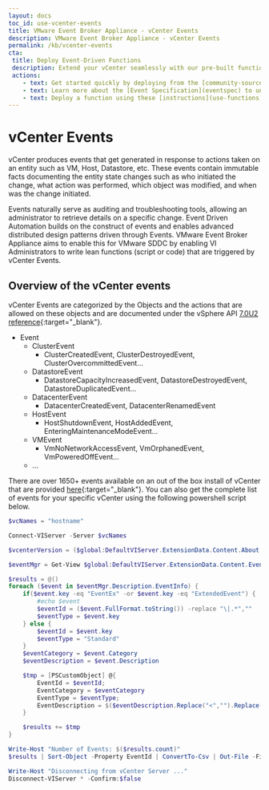 ```yaml
---
layout: docs
toc_id: use-vcenter-events
title: VMware Event Broker Appliance - vCenter Events
description: VMware Event Broker Appliance - vCenter Events
permalink: /kb/vcenter-events
cta:
 title: Deploy Event-Driven Functions
 description: Extend your vCenter seamlessly with our pre-built functions
 actions:
    - text: Get started quickly by deploying from the [community-sourced, pre-built functions](/examples)
    - text: Learn more about the [Event Specification](eventspec) to understand how the events are sent to the Functions
    - text: Deploy a function using these [instructions](use-functions) and learn how to [write your own function](contribute-functions).
---
```


# vCenter Events

vCenter produces events that get generated in response to actions taken on an entity such as VM, Host, Datastore, etc. These events contain immutable facts documenting the entity state changes such as who initiated the change, what action was performed, which object was modified, and when was the change initiated. 

Events naturally serve as auditing and troubleshooting tools, allowing an administrator to retrieve details on a specific change. Event Driven Automation builds on the construct of events and enables advanced distributed design patterns driven through Events. VMware Event Broker Appliance aims to enable this for VMware SDDC by enabling VI Administrators to write lean functions (script or code) that are triggered by vCenter Events.

## Overview of the vCenter events

vCenter Events are categorized by the Objects and the actions that are allowed on these objects and are documented under the vSphere API [7.0U2 reference](https://vdc-download.vmware.com/vmwb-repository/dcr-public/8946c1b6-2861-4c12-a45f-f14ae0d3b1b9/a5b8094c-c222-4307-9399-3b606a04af55/vim.event.Event.html){:target="_blank"}.

* Event
  * ClusterEvent
    * ClusterCreatedEvent, ClusterDestroyedEvent, ClusterOvercommittedEvent...
  * DatastoreEvent
    * DatastoreCapacityIncreasedEvent, DatastoreDestroyedEvent, DatastoreDuplicatedEvent... 
  * DatacenterEvent
    * DatacenterCreatedEvent, DatacenterRenamedEvent
  * HostEvent
    * HostShutdownEvent, HostAddedEvent, EnteringMaintenanceModeEvent...
  * VMEvent
    * VmNoNetworkAccessEvent, VmOrphanedEvent, VmPoweredOffEvent...
  * ...

There are over 1650+ events available on an out of the box install of vCenter that are provided [here](https://github.com/lamw/vcenter-event-mapping/){:target="_blank"}. You can also get the complete list of events for your specific vCenter using the following powershell script below.

```powershell
$vcNames = "hostname"

Connect-VIServer -Server $vcNames

$vcenterVersion = ($global:DefaultVIServer.ExtensionData.Content.About.ApiVersion)

$eventMgr = Get-View $global:DefaultVIServer.ExtensionData.Content.EventManager

$results = @()
foreach ($event in $eventMgr.Description.EventInfo) {
    if($event.key -eq "EventEx" -or $event.key -eq "ExtendedEvent") {
        #echo $event
        $eventId = ($event.FullFormat.toString()) -replace "\|.*",""
        $eventType = $event.key
    } else {
        $eventId = $event.key
        $eventType = "Standard"
    }
    $eventCategory = $event.Category
    $eventDescription = $event.Description

    $tmp = [PSCustomObject] @{
        EventId = $eventId;
        EventCategory = $eventCategory
        EventType = $eventType;
        EventDescription = $($eventDescription.Replace("<","").Replace(">",""));
    }

    $results += $tmp
}

Write-Host "Number of Events: $($results.count)"
$results | Sort-Object -Property EventId | ConvertTo-Csv | Out-File -FilePath vcenter-$vcenterVersion-events.csv

Write-Host "Disconnecting from vCenter Server ..."
Disconnect-VIServer * -Confirm:$false
```
